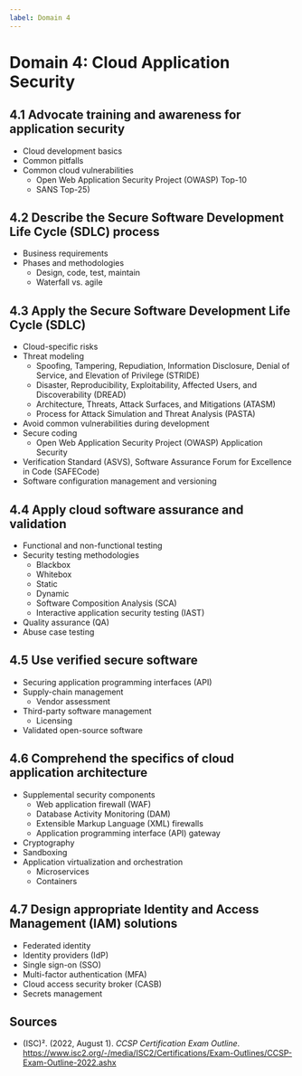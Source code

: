 ```yaml
---
label: Domain 4
---
```


# Domain 4: Cloud Application Security

## 4.1 Advocate training and awareness for application security

- Cloud development basics
- Common pitfalls
- Common cloud vulnerabilities
  - Open Web Application Security Project (OWASP) Top-10
  - SANS Top-25)

## 4.2 Describe the Secure Software Development Life Cycle (SDLC) process

- Business requirements
- Phases and methodologies
  - Design, code, test, maintain
  - Waterfall vs. agile

## 4.3 Apply the Secure Software Development Life Cycle (SDLC)

- Cloud-specific risks
- Threat modeling
  - Spoofing, Tampering, Repudiation, Information Disclosure, Denial of Service, and Elevation of Privilege (STRIDE)
  - Disaster, Reproducibility, Exploitability, Affected Users, and Discoverability (DREAD)
  - Architecture, Threats, Attack Surfaces, and Mitigations (ATASM)
  - Process for Attack Simulation and Threat Analysis (PASTA)
- Avoid common vulnerabilities during development
- Secure coding
  - Open Web Application Security Project (OWASP) Application Security
- Verification Standard (ASVS), Software Assurance Forum for Excellence in Code (SAFECode)
- Software configuration management and versioning

## 4.4 Apply cloud software assurance and validation

- Functional and non-functional testing
- Security testing methodologies
  - Blackbox
  - Whitebox
  - Static
  - Dynamic
  - Software Composition Analysis (SCA)
  - Interactive application security testing (IAST)
- Quality assurance (QA)
- Abuse case testing

## 4.5 Use verified secure software

- Securing application programming interfaces (API)
- Supply-chain management
  - Vendor assessment
- Third-party software management
  - Licensing
- Validated open-source software

## 4.6 Comprehend the specifics of cloud application architecture

- Supplemental security components
  - Web application firewall (WAF)
  - Database Activity Monitoring (DAM)
  - Extensible Markup Language (XML) firewalls
  - Application programming interface (API) gateway
- Cryptography
- Sandboxing
- Application virtualization and orchestration
  - Microservices
  - Containers

## 4.7 Design appropriate Identity and Access Management (IAM) solutions

- Federated identity
- Identity providers (IdP)
- Single sign-on (SSO)
- Multi-factor authentication (MFA)
- Cloud access security broker (CASB)
- Secrets management

## Sources

- (ISC)². (2022, August 1). *CCSP Certification Exam Outline*. https://www.isc2.org/-/media/ISC2/Certifications/Exam-Outlines/CCSP-Exam-Outline-2022.ashx